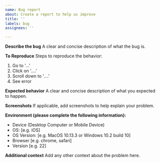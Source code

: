 ```yaml
---
name: Bug report
about: Create a report to help us improve
title: ''
labels: bug
assignees: ''

---
```


**Describe the bug**
A clear and concise description of what the bug is.

**To Reproduce**
Steps to reproduce the behavior:
1. Go to '...'
2. Click on '....'
3. Scroll down to '....'
4. See error

**Expected behavior**
A clear and concise description of what you expected to happen.

**Screenshots**
If applicable, add screenshots to help explain your problem.

**Environment (please complete the following information):**
 - Device (Desktop Computer or Mobile Device)
 - OS: [e.g. iOS]
 - OS Version: [e.g. MacOS 10.13.3 or Windows 10.2 build 10]
 - Browser [e.g. chrome, safari]
 - Version [e.g. 22]


**Additional context**
Add any other context about the problem here.
